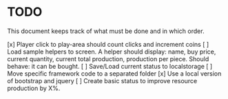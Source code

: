 # TODO

This document keeps track of what must be done and in which order.

[x] Player click to play-area should count clicks and increment coins
[ ] Load sample helpers to screen. A helper should display: name, buy price, current quantity, current total production, production per piece. Should behave: it can be bought.
[ ] Save/Load current status to localstorage
[ ] Move specific framework code to a separated folder
[x] Use a local version of bootstrap and jquery
[ ] Create basic status to improve resource production by X%.
